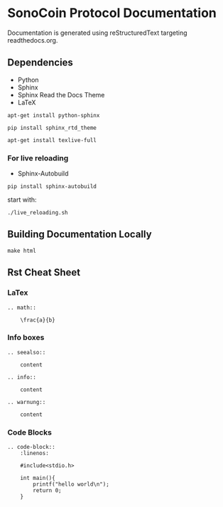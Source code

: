 # SonoCoin Protocol Documentation

Documentation is generated using reStructuredText targeting readthedocs.org.

## Dependencies

* Python
* Sphinx
* Sphinx Read the Docs Theme
* LaTeX

```
apt-get install python-sphinx
```

```
pip install sphinx_rtd_theme
```

```
apt-get install texlive-full  
```


### For live reloading

* Sphinx-Autobuild

```
pip install sphinx-autobuild
```

start with:
```
./live_reloading.sh
```

## Building Documentation Locally

```
make html
```


## Rst Cheat Sheet

### LaTex

```
.. math::

    \frac{a}{b}
```

### Info boxes

```
.. seealso::

    content

.. info::

    content

.. warnung::

    content
```

### Code Blocks

```
.. code-block::
    :linenos:

    #include<stdio.h>

    int main(){
        printf("hello world\n");
        return 0;
    }
```
